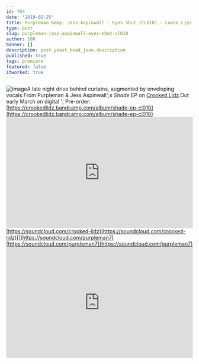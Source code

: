 ```yaml
---
id: 764
date: '2019-02-25'
title: Purpleman &amp; Jess Aspinwall - Eyes Shut (CL010) - Loose Lips
type: post
slug: purpleman-jess-aspinwall-eyes-shut-cl010
author: 100
banner: []
description: post.yoast_head_json.description
published: true
tags: premiere
featured: false
itworked: true
---
```

![image](../undefined)A late night drive behind curtains, augmented by enveloping vocals.From Purpleman & Jess Aspinwall';s _Shade_ EP on [Crooked Lidz](https://soundcloud.com/crooked-lidz).Out early March on digital '; Pre-order: [](https://crookedlidz.bandcamp.com/album/shade-ep-cl010)[https://crookedlidz.bandcamp.com/album/shade-ep-cl010](https://crookedlidz.bandcamp.com/album/shade-ep-cl010)<iframe width='100%' height='300' scrolling='no' frameborder='no' allow='autoplay' src='https://w.soundcloud.com/player/?url=https%3A//api.soundcloud.com/tracks/581264754&color=%23ff5500&auto_play=false&hide_related=false&show_comments=true&show_user=true&show_reposts=false&show_teaser=true'></iframe>[](https://soundcloud.com/crooked-lidz)[https://soundcloud.com/crooked-lidz](https://soundcloud.com/crooked-lidz)[](https://soundcloud.com/purpleman7)[https://soundcloud.com/purpleman7](https://soundcloud.com/purpleman7)<iframe width='100%' height='300' scrolling='no' frameborder='no' allow='autoplay' src='https://www.youtube.com/embed/7kKL5mg659c'></iframe>